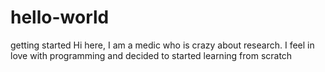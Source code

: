 # hello-world
getting started
Hi here, I am a medic who is crazy about research.
I feel in love with programming and decided to started learning from scratch
